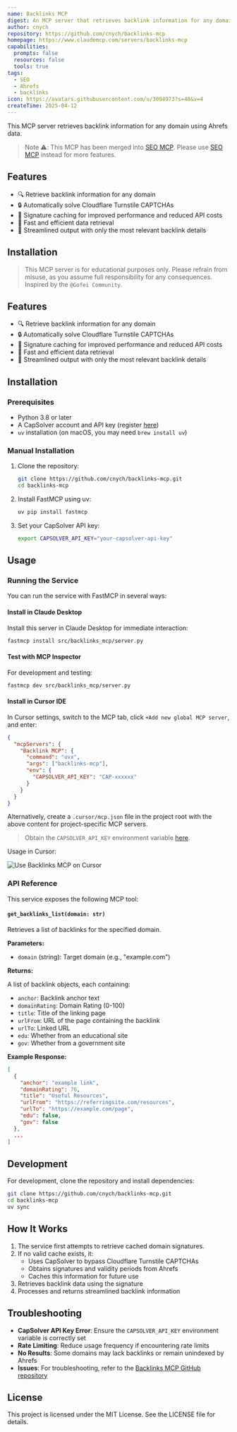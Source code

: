 ```yaml
---
name: Backlinks MCP
digest: An MCP server that retrieves backlink information for any domain using Ahrefs data
author: cnych
repository: https://github.com/cnych/backlinks-mcp
homepage: https://www.claudemcp.com/servers/backlinks-mcp
capabilities:
  prompts: false
  resources: false
  tools: true
tags:
  - SEO
  - Ahrefs
  - backlinks
icon: https://avatars.githubusercontent.com/u/3094973?s=48&v=4
createTime: 2025-04-12
---
```


This MCP server retrieves backlink information for any domain using Ahrefs data.

> Note ⚠️: This MCP has been merged into [SEO MCP](/servers/seo-mcp). Please use [SEO MCP](/servers/seo-mcp) instead for more features.

## Features

- 🔍 Retrieve backlink information for any domain
- 🔒 Automatically solve Cloudflare Turnstile CAPTCHAs
- 💾 Signature caching for improved performance and reduced API costs
- 🚀 Fast and efficient data retrieval
- 🧹 Streamlined output with only the most relevant backlink details

## Installation

> This MCP server is for educational purposes only. Please refrain from misuse, as you assume full responsibility for any consequences. Inspired by the `@Gofei Community`.

## Features

- 🔍 Retrieve backlink information for any domain
- 🔒 Automatically solve Cloudflare Turnstile CAPTCHAs
- 💾 Signature caching for improved performance and reduced API costs
- 🚀 Fast and efficient data retrieval
- 🧹 Streamlined output with only the most relevant backlink details

## Installation

### Prerequisites

- Python 3.8 or later
- A CapSolver account and API key (register [here](https://dashboard.capsolver.com/passport/register?inviteCode=1dTH7WQSfHD0))
- `uv` installation (on macOS, you may need `brew install uv`)

### Manual Installation

1. Clone the repository:

   ```bash
   git clone https://github.com/cnych/backlinks-mcp.git
   cd backlinks-mcp
   ```

2. Install FastMCP using uv:

   ```bash
   uv pip install fastmcp
   ```

3. Set your CapSolver API key:
   ```bash
   export CAPSOLVER_API_KEY="your-capsolver-api-key"
   ```

## Usage

### Running the Service

You can run the service with FastMCP in several ways:

#### Install in Claude Desktop

Install this server in Claude Desktop for immediate interaction:

```bash
fastmcp install src/backlinks_mcp/server.py
```

#### Test with MCP Inspector

For development and testing:

```bash
fastmcp dev src/backlinks_mcp/server.py
```

#### Install in Cursor IDE

In Cursor settings, switch to the MCP tab, click `+Add new global MCP server`, and enter:

```json
{
  "mcpServers": {
    "Backlink MCP": {
      "command": "uvx",
      "args": ["backlinks-mcp"],
      "env": {
        "CAPSOLVER_API_KEY": "CAP-xxxxxx"
      }
    }
  }
}
```

Alternatively, create a `.cursor/mcp.json` file in the project root with the above content for project-specific MCP servers.

> Obtain the `CAPSOLVER_API_KEY` environment variable [here](https://dashboard.capsolver.com/passport/register?inviteCode=1dTH7WQSfHD0).

Usage in Cursor:

![Use Backlinks MCP on Cursor](https://static.claudemcp.com/images/backlinks-mcp-on-cursor.png)

### API Reference

This service exposes the following MCP tool:

#### `get_backlinks_list(domain: str)`

Retrieves a list of backlinks for the specified domain.

**Parameters:**

- `domain` (string): Target domain (e.g., "example.com")

**Returns:**

A list of backlink objects, each containing:

- `anchor`: Backlink anchor text
- `domainRating`: Domain Rating (0-100)
- `title`: Title of the linking page
- `urlFrom`: URL of the page containing the backlink
- `urlTo`: Linked URL
- `edu`: Whether from an educational site
- `gov`: Whether from a government site

**Example Response:**

```json
[
  {
    "anchor": "example link",
    "domainRating": 76,
    "title": "Useful Resources",
    "urlFrom": "https://referringsite.com/resources",
    "urlTo": "https://example.com/page",
    "edu": false,
    "gov": false
  },
  ...
]
```

## Development

For development, clone the repository and install dependencies:

```bash
git clone https://github.com/cnych/backlinks-mcp.git
cd backlinks-mcp
uv sync
```

## How It Works

1. The service first attempts to retrieve cached domain signatures.
2. If no valid cache exists, it:
   - Uses CapSolver to bypass Cloudflare Turnstile CAPTCHAs
   - Obtains signatures and validity periods from Ahrefs
   - Caches this information for future use
3. Retrieves backlink data using the signature
4. Processes and returns streamlined backlink information

## Troubleshooting

- **CapSolver API Key Error**: Ensure the `CAPSOLVER_API_KEY` environment variable is correctly set
- **Rate Limiting**: Reduce usage frequency if encountering rate limits
- **No Results**: Some domains may lack backlinks or remain unindexed by Ahrefs
- **Issues**: For troubleshooting, refer to the [Backlinks MCP GitHub repository](https://github.com/cnych/backlinks-mcp)

## License

This project is licensed under the MIT License. See the LICENSE file for details.
